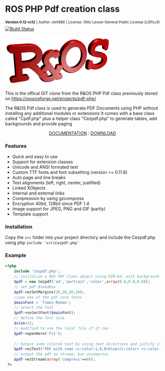 # ROS PHP Pdf creation class
<sup>**Version 0.12-rc12** | Author: ole1986 | License: GNU Lesser General Public License (LGPLv3) </sup><br />
[![Build Status](https://travis-ci.org/ole1986/pdf-php.svg?branch=master)](https://travis-ci.org/ole1986/pdf-php)

![ros.jpg](https://raw.githubusercontent.com/ole1986/pdf-php/master/ros.jpg "R&OS PHP Pdf creation class")

This is the offical GIT clone from the R&OS PHP Pdf class previously stored on https://sourceforge.net/projects/pdf-php/

The R&OS Pdf class is used to generate PDF Documents using PHP without installing any additional modules or extensions
It comes with a base class called "Cpdf.php" plus a helper class "Cezpdf.php" to generate tables, add backgrounds and provide paging

<p align="center"> <a href="https://github.com/ole1986/pdf-php/blob/master/readme.pdf">DOCUMENTATION</a> : <a href="https://github.com/ole1986/pdf-php/archive/master.zip">DOWNLOAD</a></p>

### Features
- Quick and easy to use
- Support for extension classes
- Unicode and ANSI formated text
- Custom TTF fonts and font subsetting (version >= 0.11.8)
- Auto page and line breaks
- Text alignments (left, right, center, justified)
- Linked XObjects
- Internal and external links
- Compression by using gzcompress
- Encryption 40bit, 128bit since PDF 1.4
- Image support for JPEG, PNG and GIF (partly)
- Template support

### Installation

Copy the `src` folder into your project directory and include the Cezpdf.php using php `include 'src\Cezpdf.php'`

### Example

```php
<?php
	include 'Cezpdf.php';
	// initialize a ROS PDF class object using DIN-A4, with background color gray
	$pdf = new Cezpdf('a4','portrait','color',array(0.8,0.8,0.8));
	// set pdf Bleedbox
	$pdf->ezSetMargins(20,20,20,20);
	//use one of the pdf core fonts
	$mainFont = 'Times-Roman';
	// select the font
	$pdf->selectFont($mainFont);
	// define the font size
	$size=12;
	// modified to use the local file if it can
	$pdf->openHere('Fit');

	// Output some colored text by using text directives and justify it to the right of the document
	$pdf->ezText("PDF with some <c:color:1,0,0>blue</c:color> <c:color:0,1,0>red</c:color> and <c:color:0,0,1>green</c:color> colours", $size, array('justification'=>'right'));
	// output the pdf as stream, but uncompress
	$pdf->ezStream(array('compress'=>0));
 ?>
```
